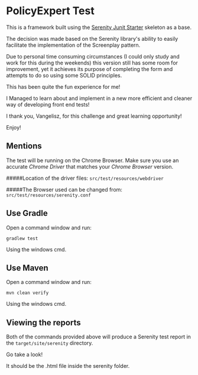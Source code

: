 # PolicyExpert Test

This is a framework built using the [Serenity Junit Starter](https://github.com/serenity-bdd/serenity-junit-starter.git)
skeleton as a base. 

The decision was made based on the Serenity library's ability to easily facilitate the implementation of the Screenplay
 pattern.
 
Due to personal time consuming circumstances (I could only study and work for this during the weekends) this version still has some room for improvement,
 yet it achieves its purpose of completing the form and attempts to do so using some SOLID principles.

This has been quite the fun experience for me!

I Managed to learn about and implement in a new more efficient and cleaner way of developing front end tests!

I thank you, Vangelisz, for this challenge and great learning opportunity! 

Enjoy!


## Mentions
The test will be running on the Chrome Browser.
Make sure you use an accurate *Chrome Driver* that matches your *Chrome Browser* version.


#####Location of the driver files:
`src/test/resources/webdriver`

#####The Browser used can be changed from:
`src/test/resources/serenity.conf`



## Use Gradle

Open a command window and run:

    gradlew test 
    
Using the windows cmd.

## Use Maven

Open a command window and run:

    mvn clean verify

Using the windows cmd.

## Viewing the reports

Both of the commands provided above will produce a Serenity test report in the `target/site/serenity` directory.

Go take a look!

It should be the .html file inside the serenity folder.

